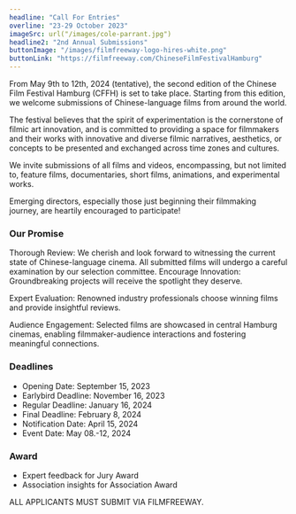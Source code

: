 ```yaml
---
headline: "Call For Entries"
overline: "23-29 October 2023"
imageSrc: url("/images/cole-parrant.jpg")
headline2: "2nd Annual Submissions"
buttonImage: "/images/filmfreeway-logo-hires-white.png"
buttonLink: "https://filmfreeway.com/ChineseFilmFestivalHamburg"
---
```


From May 9th to 12th, 2024 (tentative), the second edition of the Chinese Film Festival Hamburg (CFFH) is set to take place. Starting from this edition, we welcome submissions of Chinese-language films from around the world.

The festival believes that the spirit of experimentation is the cornerstone of filmic art innovation, and is committed to providing a space for filmmakers and their works with innovative and diverse filmic narratives, aesthetics, or concepts to be presented and exchanged across time zones and cultures.

We invite submissions of all films and videos, encompassing, but not limited to, feature films, documentaries, short films, animations, and experimental works.

Emerging directors, especially those just beginning their filmmaking journey, are heartily encouraged to participate!

### Our Promise
Thorough Review: We cherish and look forward to witnessing the current state of Chinese-language cinema. All submitted films will undergo a careful examination by our selection committee.
Encourage Innovation: Groundbreaking projects will receive the spotlight  they deserve.

Expert Evaluation: Renowned industry professionals choose winning films and provide insightful reviews.

Audience Engagement: Selected films are showcased in central Hamburg cinemas, enabling filmmaker-audience interactions and fostering meaningful connections.

### Deadlines

- Opening Date: September 15, 2023
- Earlybird Deadline: November 16, 2023
- Regular Deadline: January 16, 2024
- Final Deadline: February 8, 2024
- Notification Date: April 15, 2024
- Event Date: May 08.-12, 2024

### Award
- Expert feedback for Jury Award
- Association insights for Association Award

ALL APPLICANTS MUST SUBMIT VIA FILMFREEWAY.
